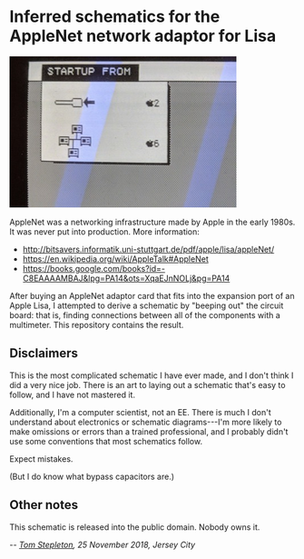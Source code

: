 # Inferred schematics for the AppleNet network adaptor for Lisa

![AppleNet boot option](startup.jpg "AppleNet option in the Lisa boot menu")

AppleNet was a networking infrastructure made by Apple in the early 1980s.
It was never put into production. More information:

* http://bitsavers.informatik.uni-stuttgart.de/pdf/apple/lisa/appleNet/
* https://en.wikipedia.org/wiki/AppleTalk#AppleNet
* https://books.google.com/books?id=-C8EAAAAMBAJ&lpg=PA14&ots=XqaEJnNOLj&pg=PA14

After buying an AppleNet adaptor card that fits into the expansion port of
an Apple Lisa, I attempted to derive a schematic by "beeping out" the circuit
board: that is, finding connections between all of the components with a
multimeter. This repository contains the result.

## Disclaimers

This is the most complicated schematic I have ever made, and I don't think I
did a very nice job. There is an art to laying out a schematic that's easy to
follow, and I have not mastered it.

Additionally, I'm a computer scientist, not an EE. There is much I don't
understand about electronics or schematic diagrams---I'm more likely to make
omissions or errors than a trained professional, and I probably didn't use some
conventions that most schematics follow.

Expect mistakes.

(But I do know what bypass capacitors are.)

## Other notes

This schematic is released into the public domain. Nobody owns it.

-- _[Tom Stepleton](mailto:stepleton@gmail.com), 25 November 2018, Jersey City_
